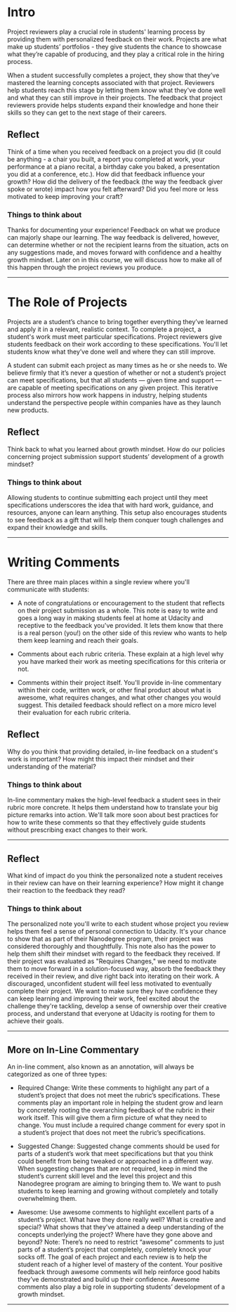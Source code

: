 # Intro

Project reviewers play a crucial role in students' learning process by providing them with personalized feedback on their work. Projects are what make up students’ portfolios - they give students the chance to showcase what they’re capable of producing, and they play a critical role in the hiring process.

When a student successfully completes a project, they show that they’ve mastered the learning concepts associated with that project. Reviewers help students reach this stage by letting them know what they've done well and what they can still improve in their projects. The feedback that project reviewers provide helps students expand their knowledge and hone their skills so they can get to the next stage of their careers.

## Reflect

Think of a time when you received feedback on a project you did (it could be anything - a chair you built, a report you completed at work, your performance at a piano recital, a birthday cake you baked, a presentation you did at a conference, etc.). How did that feedback influence your growth? How did the delivery of the feedback (the way the feedback giver spoke or wrote) impact how you felt afterward? Did you feel more or less motivated to keep improving your craft?

### Things to think about

Thanks for documenting your experience! Feedback on what we produce can majorly shape our learning. The way feedback is delivered, however, can determine whether or not the recipient learns from the situation, acts on any suggestions made, and moves forward with confidence and a healthy growth mindset. Later on in this course, we will discuss how to make all of this happen through the project reviews you produce.

---

# The Role of Projects

Projects are a student’s chance to bring together everything they’ve learned and apply it in a relevant, realistic context. To complete a project, a student's work must meet particular specifications. Project reviewers give students feedback on their work according to these specifications. You'll let students know what they’ve done well and where they can still improve.

A student can submit each project as many times as he or she needs to. We believe firmly that it’s never a question of whether or not a student’s project can meet specifications, but that all students — given time and support — are capable of meeting specifications on any given project. This iterative process also mirrors how work happens in industry, helping students understand the perspective people within companies have as they launch new products.

## Reflect

Think back to what you learned about growth mindset. How do our policies concerning project submission support students’ development of a growth mindset?

### Things to think about

Allowing students to continue submitting each project until they meet specifications underscores the idea that with hard work, guidance, and resources, anyone can learn anything. This setup also encourages students to see feedback as a gift that will help them conquer tough challenges and expand their knowledge and skills.

---

# Writing Comments

There are three main places within a single review where you'll communicate with students:

- A note of congratulations or encouragement to the student that reflects on their project submission as a whole. This note is easy to write and goes a long way in making students feel at home at Udacity and receptive to the feedback you've provided. It lets them know that there is a real person (you!) on the other side of this review who wants to help them keep learning and reach their goals.

- Comments about each rubric criteria. These explain at a high level why you have marked their work as meeting specifications for this criteria or not.

- Comments within their project itself. You'll provide in-line commentary within their code, written work, or other final product about what is awesome, what requires changes, and what other changes you would suggest. This detailed feedback should reflect on a more micro level their evaluation for each rubric criteria.

## Reflect

Why do you think that providing detailed, in-line feedback on a student's work is important? How might this impact their mindset and their understanding of the material?

### Things to think about

In-line commentary makes the high-level feedback a student sees in their rubric more concrete. It helps them understand how to translate your big picture remarks into action. We'll talk more soon about best practices for how to write these comments so that they effectively guide students without prescribing exact changes to their work.

---

## Reflect

What kind of impact do you think the personalized note a student receives in their review can have on their learning experience? How might it change their reaction to the feedback they read?

### Things to think about

The personalized note you'll write to each student whose project you review helps them feel a sense of personal connection to Udacity. It's your chance to show that as part of their Nanodegree program, their project was considered thoroughly and thoughtfully. This note also has the power to help them shift their mindset with regard to the feedback they received. If their project was evaluated as "Requires Changes," we need to motivate them to move forward in a solution-focused way, absorb the feedback they received in their review, and dive right back into iterating on their work. A discouraged, unconfident student will feel less motivated to eventually complete their project. We want to make sure they have confidence they can keep learning and improving their work, feel excited about the challenge they're tackling, develop a sense of ownership over their creative process, and understand that everyone at Udacity is rooting for them to achieve their goals.

---

## More on In-Line Commentary

An in-line comment, also known as an annotation, will always be categorized as one of three types:

- Required Change: Write these comments to highlight any part of a student’s project that does not meet the rubric’s specifications. These comments play an important role in helping the student grow and learn by concretely rooting the overarching feedback of the rubric in their work itself. This will give them a firm picture of what they need to change. You must include a required change comment for every spot in a student’s project that does not meet the rubric’s specifications.

- Suggested Change: Suggested change comments should be used for parts of a student’s work that meet specifications but that you think could benefit from being tweaked or approached in a different way. When suggesting changes that are not required, keep in mind the student’s current skill level and the level this project and this Nanodegree program are aiming to bringing them to. We want to push students to keep learning and growing without completely and totally overwhelming them.

- Awesome: Use awesome comments to highlight excellent parts of a student’s project. What have they done really well? What is creative and special? What shows that they’ve attained a deep understanding of the concepts underlying the project? Where have they gone above and beyond? Note: There’s no need to restrict “awesome” comments to just parts of a student’s project that completely, completely knock your socks off. The goal of each project and each review is to help the student reach of a higher level of mastery of the content. Your positive feedback through awesome comments will help reinforce good habits they’ve demonstrated and build up their confidence. Awesome comments also play a big role in supporting students’ development of a growth mindset.

---


